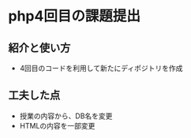 # php4回目の課題提出

## 紹介と使い方

  - 4回目のコードを利用して新たにディポジトリを作成

## 工夫した点

  - 授業の内容から、DB名を変更
  - HTMLの内容を一部変更

